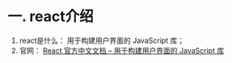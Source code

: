 <a name="cVVUh"></a>
# 一. react介绍
1. react是什么： 用于构建用户界面的 JavaScript 库；  
2. 官网： [React 官方中文文档 – 用于构建用户界面的 JavaScript 库](https://zh-hans.reactjs.org/)

